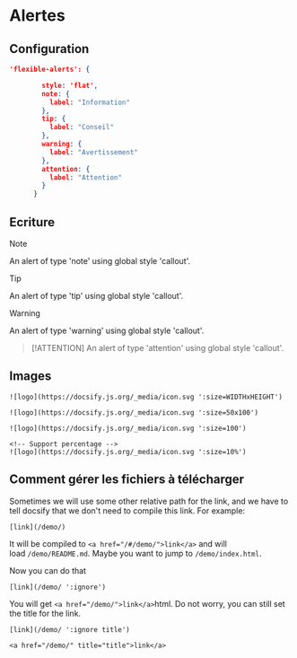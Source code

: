 # Alertes
## Configuration
```json
'flexible-alerts': {

        style: 'flat',
        note: {
          label: "Information"
        },
        tip: {
          label: "Conseil"
        },
        warning: {
          label: "Avertissement"
        },
        attention: {
          label: "Attention"
        }
      }
```
## Ecriture
> [!NOTE]
> An alert of type 'note' using global style 'callout'.

> [!TIP]
> An alert of type 'tip' using global style 'callout'.

> [!WARNING]
> An alert of type 'warning' using global style 'callout'.

> [!ATTENTION]
> An alert of type 'attention' using global style 'callout'.

## Images
```
![logo](https://docsify.js.org/_media/icon.svg ':size=WIDTHxHEIGHT')

![logo](https://docsify.js.org/_media/icon.svg ':size=50x100') 

![logo](https://docsify.js.org/_media/icon.svg ':size=100') 

<!-- Support percentage --> 
![logo](https://docsify.js.org/_media/icon.svg ':size=10%')
```

## Comment gérer les fichiers à télécharger

Sometimes we will use some other relative path for the link, and we have to tell docsify that we don't need to compile this link. For example:

```
[link](/demo/)
```

It will be compiled to `<a href="/#/demo/">link</a>` and will load `/demo/README.md`. Maybe you want to jump to `/demo/index.html`.

Now you can do that

```
[link](/demo/ ':ignore')
```

You will get `<a href="/demo/">link</a>`html. Do not worry, you can still set the title for the link.

```
[link](/demo/ ':ignore title')

<a href="/demo/" title="title">link</a>
```